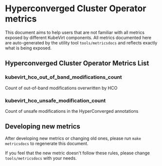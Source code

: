 # Hyperconverged Cluster Operator metrics
This document aims to help users that are not familiar with all metrics exposed by different KubeVirt components.
All metrics documented here are auto-generated by the utility tool `tools/metricsdocs` and reflects exactly what is being exposed.

## Hyperconverged Cluster Operator Metrics List
### kubevirt_hco_out_of_band_modifications_count
Count of out-of-band modifications overwritten by HCO
### kubevirt_hco_unsafe_modification_count
Count of unsafe modifications in the HyperConverged annotations
## Developing new metrics
After developing new metrics or changing old ones, please run `make metricsdocs` to regenerate this document.

If you feel that the new metric doesn't follow these rules, please change `tools/metricsdocs` with your needs.
